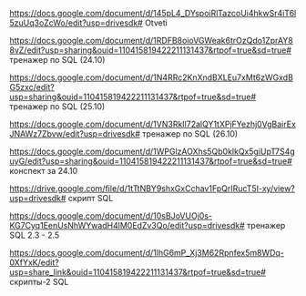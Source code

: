 https://docs.google.com/document/d/145pL4_DYspoiRlTazcoUi4hkwSr4iT6l5zuUq3oZcWo/edit?usp=drivesdk# Otveti

https://docs.google.com/document/d/1RDFB8oioVGWeak6trOzQdo1ZprAY88vZ/edit?usp=sharing&ouid=110415819422211131437&rtpof=true&sd=true# тренажер по SQL (24.10) 

https://docs.google.com/document/d/1N4RRc2KnXndBXLEu7xMt6zWGxdBG5zxc/edit?usp=sharing&ouid=110415819422211131437&rtpof=true&sd=true# тренажер по SQL (25.10)

https://docs.google.com/document/d/1VN3RkIl72alQY1tXPjFYezhj0VgBairExJNAWz7Zbvw/edit?usp=drivesdk# тренажер по SQL (26.10) 

https://docs.google.com/document/d/1WPGlzAOXhs5Qb0klkQx5giUpT7S4guyG/edit?usp=sharing&ouid=110415819422211131437&rtpof=true&sd=true# конспект за 24.10

https://drive.google.com/file/d/1tTtNBY9shxGxCchav1FpQrIRucT5I-xy/view?usp=drivesdk# скрипт SQL

https://docs.google.com/document/d/10sBJoVUOj0s-KG7Cyq1EenUsNhWYwadH4lM0EdZv3Qo/edit?usp=drivesdk# тренажер SQL 2.3 - 2.5

https://docs.google.com/document/d/1lhG6mP_Xj3M62Rpnfex5m8WDq-0XfYxK/edit?usp=share_link&ouid=110415819422211131437&rtpof=true&sd=true# скрипты-2 SQL
